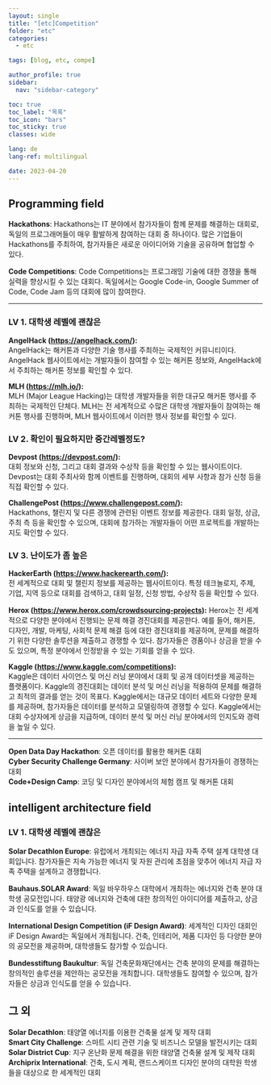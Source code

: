 ```yaml
---
layout: single
title: "[etc]Competition"
folder: "etc"
categories:
  - etc

tags: [blog, etc, compe]

author_profile: true
sidebar:
  nav: "sidebar-category"

toc: true
toc_label: "목록"
toc_icon: "bars"
toc_sticky: true
classes: wide

lang: de
lang-ref: multilingual

date: 2023-04-20
---
```


## Programming field

**Hackathons**: Hackathons는 IT 분야에서 참가자들이 함께 문제를 해결하는 대회로, 독일의 프로그래머들이 매우 활발하게 참여하는 대회 중 하나이다. 많은 기업들이 Hackathons를 주최하여, 참가자들은 새로운 아이디어와 기술을 공유하며 협업할 수 있다.

**Code Competitions**: Code Competitions는 프로그래밍 기술에 대한 경쟁을 통해 실력을 향상시킬 수 있는 대회다. 독일에서는 Google Code-in, Google Summer of Code, Code Jam 등의 대회에 많이 참여한다.

---

### LV 1. 대학생 레벨에 괜찮은

**AngelHack (<https://angelhack.com/>):**  
AngelHack는 해커톤과 다양한 기술 행사를 주최하는 국제적인 커뮤니티이다. AngelHack 웹사이트에서는 개발자들이 참여할 수 있는 해커톤 정보와, AngelHack에서 주최하는 해커톤 정보를 확인할 수 있다.

**MLH (<https://mlh.io/>):**  
MLH (Major League Hacking)는 대학생 개발자들을 위한 대규모 해커톤 행사를 주최하는 국제적인 단체다. MLH는 전 세계적으로 수많은 대학생 개발자들이 참여하는 해커톤 행사를 진행하며, MLH 웹사이트에서 이러한 행사 정보를 확인할 수 있다.

### LV 2. 확인이 필요하지만 중간레벨정도?

**Devpost (<https://devpost.com/>):**  
대회 정보와 신청, 그리고 대회 결과와 수상작 등을 확인할 수 있는 웹사이트이다. Devpost는 대회 주최사와 함께 이벤트를 진행하며, 대회의 세부 사항과 참가 신청 등을 직접 확인할 수 있다.

**ChallengePost (<https://www.challengepost.com/>):**  
Hackathons, 챌린지 및 다른 경쟁에 관련된 이벤트 정보를 제공한다. 대회 일정, 상금, 주최 측 등을 확인할 수 있으며, 대회에 참가하는 개발자들이 어떤 프로젝트를 개발하는지도 확인할 수 있다.

### LV 3. 난이도가 좀 높은

**HackerEarth (<https://www.hackerearth.com/>):**  
전 세계적으로 대회 및 챌린지 정보를 제공하는 웹사이트이다. 특정 테크놀로지, 주제, 기업, 지역 등으로 대회를 검색하고, 대회 일정, 신청 방법, 수상작 등을 확인할 수 있다.

**Herox (<https://www.herox.com/crowdsourcing-projects>):**
Herox는 전 세계적으로 다양한 분야에서 진행되는 문제 해결 경진대회를 제공한다. 예를 들어, 해커톤, 디자인, 개발, 마케팅, 사회적 문제 해결 등에 대한 경진대회를 제공하며, 문제를 해결하기 위한 다양한 솔루션을 제출하고 경쟁할 수 있다. 참가자들은 경품이나 상금을 받을 수도 있으며, 특정 분야에서 인정받을 수 있는 기회를 얻을 수 있다.

**Kaggle (<https://www.kaggle.com/competitions>):**  
Kaggle은 데이터 사이언스 및 머신 러닝 분야에서 대회 및 공개 데이터셋을 제공하는 플랫폼이다. Kaggle의 경진대회는 데이터 분석 및 머신 러닝을 적용하여 문제를 해결하고 최적의 결과를 얻는 것이 목표다. Kaggle에서는 대규모 데이터 세트와 다양한 문제를 제공하며, 참가자들은 데이터를 분석하고 모델링하여 경쟁할 수 있다. Kaggle에서는 대회 수상자에게 상금을 지급하며, 데이터 분석 및 머신 러닝 분야에서의 인지도와 경력을 높일 수 있다.

---

**Open Data Day Hackathon**: 오픈 데이터를 활용한 해커톤 대회  
**Cyber Security Challenge Germany**: 사이버 보안 분야에서 참가자들이 경쟁하는 대회  
**Code+Design Camp**: 코딩 및 디자인 분야에서의 체험 캠프 및 해커톤 대회

## intelligent architecture field

### LV 1. 대학생 레벨에 괜찮은

**Solar Decathlon Europe**: 유럽에서 개최되는 에너지 자급 자족 주택 설계 대학생 대회입니다. 참가자들은 지속 가능한 에너지 및 자원 관리에 초점을 맞추어 에너지 자급 자족 주택을 설계하고 경쟁합니다.

**Bauhaus.SOLAR Award**: 독일 바우하우스 대학에서 개최하는 에너지와 건축 분야 대학생 공모전입니다. 태양광 에너지와 건축에 대한 창의적인 아이디어를 제출하고, 상금과 인식도를 얻을 수 있습니다.

**International Design Competition (iF Design Award)**: 세계적인 디자인 대회인 iF Design Award는 독일에서 개최됩니다. 건축, 인테리어, 제품 디자인 등 다양한 분야의 공모전을 제공하며, 대학생들도 참가할 수 있습니다.

**Bundesstiftung Baukultur**: 독일 건축문화재단에서는 건축 분야의 문제를 해결하는 창의적인 솔루션을 제안하는 공모전을 개최합니다. 대학생들도 참여할 수 있으며, 참가자들은 상금과 인식도를 얻을 수 있습니다.

## 그 외

**Solar Decathlon**: 태양열 에너지를 이용한 건축물 설계 및 제작 대회  
**Smart City Challenge**: 스마트 시티 관련 기술 및 비즈니스 모델을 발전시키는 대회  
**Solar District Cup**: 지구 온난화 문제 해결을 위한 태양열 건축물 설계 및 제작 대회  
**Archiprix International**: 건축, 도시 계획, 랜드스케이프 디자인 분야의 대학원 학생들을 대상으로 한 세계적인 대회
